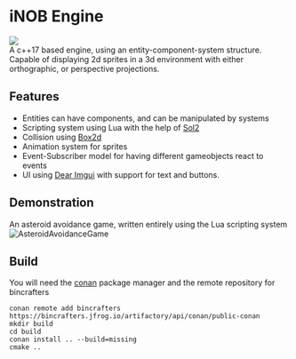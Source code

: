 
# iNOB Engine
![](https://img.shields.io/endpoint?url=https://inobstudios.com/LOCCounterBadge/iNOBEngine/responses/shields_v1) <br>
A c++17 based engine, using an entity-component-system structure. Capable of displaying 2d sprites in a 3d environment with either orthographic, or perspective projections.
## Features
 - Entities can have components, and can be manipulated by systems
 - Scripting system using Lua with the help of [Sol2](https://github.com/ThePhD/sol2)
 - Collision using [Box2d](https://box2d.org/)
 - Animation system for sprites
 - Event-Subscriber model for having different gameobjects react to events
 - UI using [Dear Imgui](https://github.com/ocornut/imgui) with support for text and buttons.
## Demonstration
An asteroid avoidance game, written entirely using the Lua scripting system
![AsteroidAvoidanceGame](https://i.imgur.com/8yT1eZm.gif)

## Build
You will need the [conan](https://conan.io/) package manager and the remote repository for bincrafters
```
conan remote add bincrafters https://bincrafters.jfrog.io/artifactory/api/conan/public-conan
mkdir build
cd build
conan install .. --build=missing
cmake ..
```